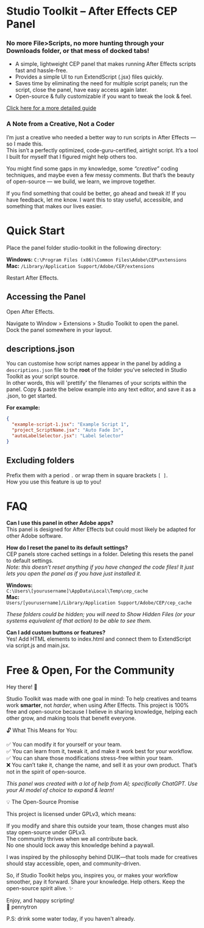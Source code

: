 # Studio Toolkit – After Effects CEP Panel
### No more File>Scripts, no more hunting through your Downloads folder, or that mess of docked tabs!

- A simple, lightweight CEP panel that makes running After Effects scripts fast and hassle-free.  
- Provides a simple UI to run ExtendScript (.jsx) files quickly. 
- Saves time by eliminating the need for multiple script panels; run the script, close the panel, have easy access again later.  
- Open-source & fully customizable if you want to tweak the look & feel.

[Click here for a more detailed guide](https://app.gitbook.com/o/R0w5mp98D3kImZbn6Nzp/s/Uyw8hFApMviGRVg5f0F2/)

### A Note from a Creative, Not a Coder

I’m just a creative who needed a better way to run scripts in After Effects — so I made this.  
This isn’t a perfectly optimized, code-guru-certified, airtight script. It’s a tool I built for myself that I figured might help others too.  

You might find some gaps in my knowledge, some _“creative”_ coding techniques, and maybe even a few messy comments. But that’s the beauty of open-source — we build, we learn, we improve together.

If you find something that could be better, go ahead and tweak it! If you have feedback, let me know. I want this to stay useful, accessible, and something that makes our lives easier.

# Quick Start

Place the panel folder studio-toolkit in the following directory:

  **Windows:** `C:\Program Files (x86)\Common Files\Adobe\CEP\extensions`  
  **Mac:** `/Library/Application Support/Adobe/CEP/extensions`

Restart After Effects.

## Accessing the Panel

Open After Effects.

Navigate to Window > Extensions > Studio Toolkit to open the panel.  
Dock the panel somewhere in your layout.  

## descriptions.json
You can customise how script names appear in the panel by adding a `descriptions.json` file to the **root** of the folder you’ve selected in Studio Toolkit as your script source.    
In other words, this will 'prettify' the filenames of your scripts within the panel. Copy & paste the below example into any text editor, and save it as a .json, to get started.

**For example:**  

```json
{
  "example-script-1.jsx": "Example Script 1",
  "project_ScriptName.jsx": "Auto Fade In",
  "autoLabelSelector.jsx": "Label Selector"
}
```

## Excluding folders
Prefix them with a period ` . ` or wrap them in square brackets ` [ ] `.  
How you use this feature is up to you!  

# FAQ
**Can I use this panel in other Adobe apps?**  
This panel is designed for After Effects but could most likely be adapted for other Adobe software.  

**How do I reset the panel to its default settings?**  
CEP panels store cached settings in a folder. Deleting this resets the panel to default settings.  
_Note: this doesn’t reset anything if you have changed the code files! It just lets you open the panel as if you have just installed it._

**Windows:**  
`C:\Users\[yourusername]\AppData\Local\Temp\cep_cache`  
**Mac:**  
`Users/[yourusername]/Library/Application Support/Adobe/CEP/cep_cache`

_These folders could be hidden; you will need to Show Hidden Files (or your systems equivalent of that action) to be able to see them._  

**Can I add custom buttons or features?**  
Yes! Add HTML elements to index.html and connect them to ExtendScript via script.js and main.jsx.

# Free & Open, For the Community

Hey there! 👋

Studio Toolkit was made with one goal in mind: To help creatives and teams work **smarter**, not _harder_, when using After Effects. This project is 100% free and open-source because I believe in sharing knowledge, helping each other grow, and making tools that benefit everyone.

🔓 What This Means for You:  

✅ You can modify it for yourself or your team.  
✅ You can learn from it, tweak it, and make it work best for your workflow.  
✅ You can share those modifications stress-free within your team.  
❌ You can’t take it, change the name, and sell it as your own product. That’s not in the spirit of open-source.  

_This panel was created with a lot of help from AI; specifically ChatGPT. Use your AI model of choice to expand & learn!_  

💡 The Open-Source Promise

This project is licensed under GPLv3, which means:

If you modify and share this outside your team, those changes must also stay open-source under GPLv3.  
The community thrives when we all contribute back.  
No one should lock away this knowledge behind a paywall.  

I was inspired by the philosophy behind DUIK—that tools made for creatives should stay accessible, open, and community-driven.

So, if Studio Toolkit helps you, inspires you, or makes your workflow smoother, pay it forward. Share your knowledge. Help others. Keep the open-source spirit alive. ✨  

Enjoy, and happy scripting!  
💜 pennytron

P.S: drink some water today, if you haven't already.
